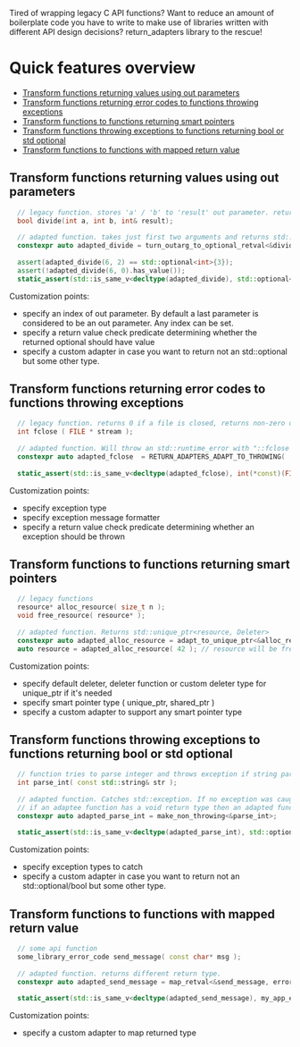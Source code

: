 Tired of wrapping legacy C API functions? Want to reduce an amount of boilerplate code you have to write to make use of libraries written with different API design decisions?
return_adapters library to the rescue!

# Quick features overview

- [Transform functions returning values using out parameters](#Transform-functions-returning-values-using-out-parameters)
- [Transform functions returning error codes to functions throwing exceptions](#Transform-functions-returning-error-codes-to-functions-throwing-exceptions)
- [Transform functions to functions returning smart pointers](#Transform-functions-to-functions-returning-smart-pointers)
- [Transform functions throwing exceptions to functions returning bool or std optional](#Transform-functions-throwing-exceptions-to-functions-returning-bool-or-std-optional)
- [Transform functions to functions with mapped return value](#Transform-functions-to-functions-with-mapped-return-value)


## Transform functions returning values using out parameters

```c++
  // legacy function. stores 'a' / 'b' to 'result' out parameter. returns false if 'b' is 0, returns true otherwise
  bool divide(int a, int b, int& result); 
  
  // adapted function. takes just first two arguments and returns std::optional<int> with result. No more out parameters.
  constexpr auto adapted_divide = turn_outarg_to_optional_retval<&divide, check_retval_is_true>;
  
  assert(adapted_divide(6, 2) == std::optional<int>{3});
  assert(!adapted_divide(6, 0).has_value());  
  static_assert(std::is_same_v<decltype(adapted_divide), std::optional<int>(*const)(int, int)>);
```

Customization points: 
- specify an index of out parameter. By default a last parameter is considered to be an out parameter. Any index can be set.
- specify a return value check predicate determining whether the returned optional should have value
- specify a custom adapter in case you want to return not an std::optional but some other type.

## Transform functions returning error codes to functions throwing exceptions
```c++
  // legacy function. returns 0 if a file is closed, returns non-zero otherwise
  int fclose ( FILE * stream );
  
  // adapted function. Will throw an std::runtime_error with "::fclose failed; returned value: [RETURNED_VALUE]" message if a non-zero value will be returned. where [RETURNED_VALUE] will be the actual returned value.
  constexpr auto adapted_fclose  = RETURN_ADAPTERS_ADAPT_TO_THROWING( ::fclose, throwing::generic_adapter_handler<check_retval_is_zero> );
  
  static_assert(std::is_same_v<decltype(adapted_fclose), int(*const)(FILE*)>);
```
Customization points:  
- specify exception type
- specify exception message formatter
- specify a return value check predicate determining whether an exception should be thrown

## Transform functions to functions returning smart pointers

```c++
  // legacy functions
  resource* alloc_resource( size_t n );
  void free_resource( resource* );
  
  // adapted function. Returns std::unique_ptr<resource, Deleter>
  constexpr auto adapted_alloc_resource = adapt_to_unique_ptr<&alloc_resource, &free_resource>;
  auto resource = adapted_alloc_resource( 42 ); // resource will be freed at the scope exit

```
Customization points:  
- specify default deleter, deleter function or custom deleter type for unique_ptr if it's needed
- specify smart pointer type ( unique_ptr, shared_ptr )
- specify a custom adapter to support any smart pointer type

## Transform functions throwing exceptions to functions returning bool or std optional
```c++
  // function tries to parse integer and throws exception if string parse failed
  int parse_int( const std::string& str );
  
  // adapted function. Catches std::exception. If no exception was caught returns std::optional<int> with a value otherwise returns empty optional
  // if an adaptee function has a void return type then an adapted function will return bool instead of an std::optional
  constexpr auto adapted_parse_int = make_non_throwing<&parse_int>;
  
  static_assert(std::is_same_v<decltype(adapted_parse_int), std::optional<int>(*const)(const std::string&)>);
  ```
  Customization points:  
  - specify exception types to catch
  - specify a custom adapter in case you want to return not an std::optional/bool but some other type.

## Transform functions to functions with mapped return value

```c++
  // some api function
  some_library_error_code send_message( const char* msg );
  
  // adapted function. returns different return type.
  constexpr auto adapted_send_message = map_retval<&send_message, error_code_adapter>;
  
  static_assert(std::is_same_v<decltype(adapted_send_message), my_app_error_code(*const)( const char* )>);
```

Customization points:
- specify a custom adapter to map returned type

